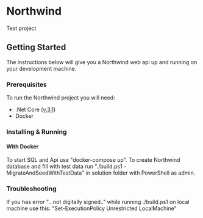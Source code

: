 # Northwind

Test project

## Getting Started

The instructions below will give you a Northwind web api up and running on your development machine.

### Prerequisites

To run the Northwind project you will need:

- .Net Core ([v.3.1](https://dotnet.microsoft.com/download/dotnet-core/3.1))
- Docker

### Installing & Running

#### With Docker

To start SQL and Api use "docker-compose up".
To create Northwind database and fill with test data run "./build.ps1 -MigrateAndSeedWithTestData" in solution folder with PowerShell as admin.

### Troubleshooting
If you has error "...not digitally signed.." while running ./build.ps1 on local machine use this:
"Set-ExecutionPolicy Unrestricted LocalMachine"

